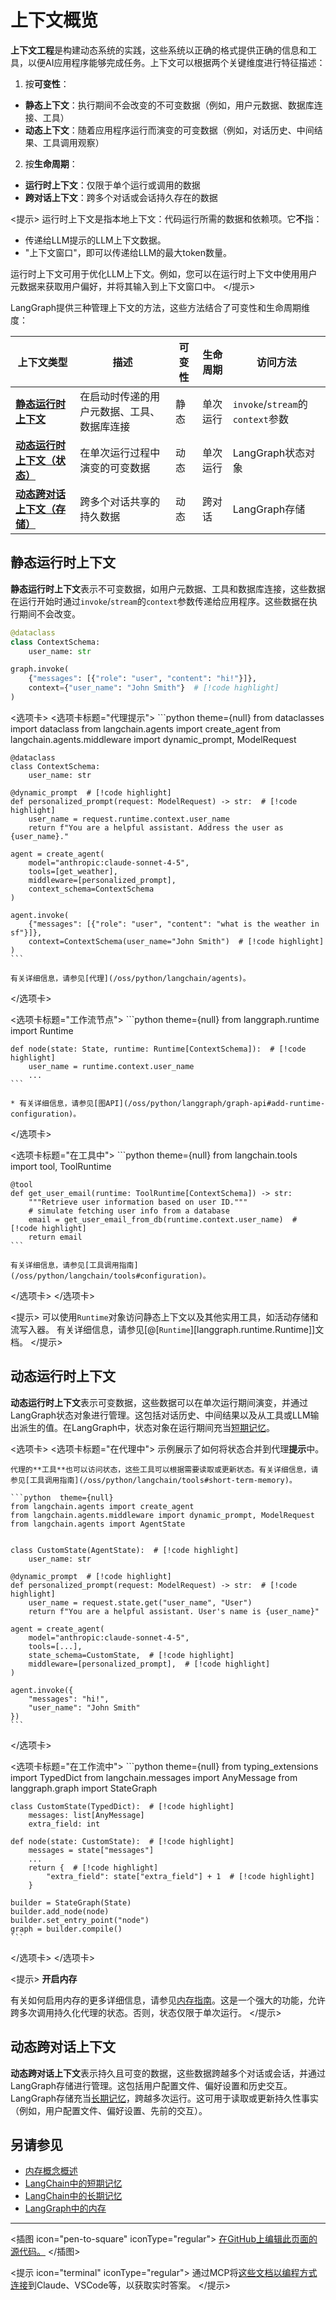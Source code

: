 # 上下文概览

**上下文工程**是构建动态系统的实践，这些系统以正确的格式提供正确的信息和工具，以便AI应用程序能够完成任务。上下文可以根据两个关键维度进行特征描述：

1. 按**可变性**：

* **静态上下文**：执行期间不会改变的不可变数据（例如，用户元数据、数据库连接、工具）
* **动态上下文**：随着应用程序运行而演变的可变数据（例如，对话历史、中间结果、工具调用观察）

2. 按**生命周期**：

* **运行时上下文**：仅限于单个运行或调用的数据
* **跨对话上下文**：跨多个对话或会话持久存在的数据

<提示>
  运行时上下文是指本地上下文：代码运行所需的数据和依赖项。它**不**指：

  * 传递给LLM提示的LLM上下文数据。
  * "上下文窗口"，即可以传递给LLM的最大token数量。

  运行时上下文可用于优化LLM上下文。例如，您可以在运行时上下文中使用用户元数据来获取用户偏好，并将其输入到上下文窗口中。
</提示>

LangGraph提供三种管理上下文的方法，这些方法结合了可变性和生命周期维度：

| 上下文类型                                                                                                       | 描述                                                 | 可变性     | 生命周期           | 访问方法                               |
| ---------------------------------------------------------------------------------------------------------------- | ---------------------------------------------------- | ---------- | ------------------ | --------------------------------------- |
| [**静态运行时上下文**](#static-runtime-context)                                                                  | 在启动时传递的用户元数据、工具、数据库连接           | 静态       | 单次运行           | `invoke`/`stream`的`context`参数       |
| [**动态运行时上下文（状态）**](#dynamic-runtime-context-state)                                                   | 在单次运行过程中演变的可变数据                       | 动态       | 单次运行           | LangGraph状态对象                      |
| [**动态跨对话上下文（存储）**](#dynamic-cross-conversation-context-store)                                         | 跨多个对话共享的持久数据                             | 动态       | 跨对话             | LangGraph存储                          |

## 静态运行时上下文

**静态运行时上下文**表示不可变数据，如用户元数据、工具和数据库连接，这些数据在运行开始时通过`invoke`/`stream`的`context`参数传递给应用程序。这些数据在执行期间不会改变。

```python  theme={null}
@dataclass
class ContextSchema:
    user_name: str

graph.invoke(
    {"messages": [{"role": "user", "content": "hi!"}]},
    context={"user_name": "John Smith"}  # [!code highlight]
)
```

<选项卡>
  <选项卡标题="代理提示">
    ```python  theme={null}
    from dataclasses import dataclass
    from langchain.agents import create_agent
    from langchain.agents.middleware import dynamic_prompt, ModelRequest


    @dataclass
    class ContextSchema:
        user_name: str

    @dynamic_prompt  # [!code highlight]
    def personalized_prompt(request: ModelRequest) -> str:  # [!code highlight]
        user_name = request.runtime.context.user_name
        return f"You are a helpful assistant. Address the user as {user_name}."

    agent = create_agent(
        model="anthropic:claude-sonnet-4-5",
        tools=[get_weather],
        middleware=[personalized_prompt],
        context_schema=ContextSchema
    )

    agent.invoke(
        {"messages": [{"role": "user", "content": "what is the weather in sf"}]},
        context=ContextSchema(user_name="John Smith")  # [!code highlight]
    )
    ```

    有关详细信息，请参见[代理](/oss/python/langchain/agents)。
  </选项卡>

  <选项卡标题="工作流节点">
    ```python  theme={null}
    from langgraph.runtime import Runtime

    def node(state: State, runtime: Runtime[ContextSchema]):  # [!code highlight]
        user_name = runtime.context.user_name
        ...
    ```

    * 有关详细信息，请参见[图API](/oss/python/langgraph/graph-api#add-runtime-configuration)。
  </选项卡>

  <选项卡标题="在工具中">
    ```python  theme={null}
    from langchain.tools import tool, ToolRuntime

    @tool
    def get_user_email(runtime: ToolRuntime[ContextSchema]) -> str:
        """Retrieve user information based on user ID."""
        # simulate fetching user info from a database
        email = get_user_email_from_db(runtime.context.user_name)  # [!code highlight]
        return email
    ```

    有关详细信息，请参见[工具调用指南](/oss/python/langchain/tools#configuration)。
  </选项卡>
</选项卡>

<提示>
  可以使用`Runtime`对象访问静态上下文以及其他实用工具，如活动存储和流写入器。
  有关详细信息，请参见[@[`Runtime`]\[langgraph.runtime.Runtime]]文档。
</提示>

<a id="state" />

## 动态运行时上下文

**动态运行时上下文**表示可变数据，这些数据可以在单次运行期间演变，并通过LangGraph状态对象进行管理。这包括对话历史、中间结果以及从工具或LLM输出派生的值。在LangGraph中，状态对象在运行期间充当[短期记忆](/oss/python/concepts/memory)。

<选项卡>
  <选项卡标题="在代理中">
    示例展示了如何将状态合并到代理**提示**中。
  
    代理的**工具**也可以访问状态，这些工具可以根据需要读取或更新状态。有关详细信息，请参见[工具调用指南](/oss/python/langchain/tools#short-term-memory)。

    ```python  theme={null}
    from langchain.agents import create_agent
    from langchain.agents.middleware import dynamic_prompt, ModelRequest
    from langchain.agents import AgentState


    class CustomState(AgentState):  # [!code highlight]
        user_name: str

    @dynamic_prompt  # [!code highlight]
    def personalized_prompt(request: ModelRequest) -> str:  # [!code highlight]
        user_name = request.state.get("user_name", "User")
        return f"You are a helpful assistant. User's name is {user_name}"

    agent = create_agent(
        model="anthropic:claude-sonnet-4-5",
        tools=[...],
        state_schema=CustomState,  # [!code highlight]
        middleware=[personalized_prompt],  # [!code highlight]
    )

    agent.invoke({
        "messages": "hi!",
        "user_name": "John Smith"
    })
    ```
  </选项卡>

  <选项卡标题="在工作流中">
    ```python  theme={null}
    from typing_extensions import TypedDict
    from langchain.messages import AnyMessage
    from langgraph.graph import StateGraph

    class CustomState(TypedDict):  # [!code highlight]
        messages: list[AnyMessage]
        extra_field: int

    def node(state: CustomState):  # [!code highlight]
        messages = state["messages"]
        ...
        return {  # [!code highlight]
            "extra_field": state["extra_field"] + 1  # [!code highlight]
        }

    builder = StateGraph(State)
    builder.add_node(node)
    builder.set_entry_point("node")
    graph = builder.compile()
    ```
  </选项卡>
</选项卡>

<提示>
  **开启内存**

  有关如何启用内存的更多详细信息，请参见[内存指南](/oss/python/langgraph/add-memory)。这是一个强大的功能，允许跨多次调用持久化代理的状态。否则，状态仅限于单次运行。
</提示>

<a id="store" />

## 动态跨对话上下文

**动态跨对话上下文**表示持久且可变的数据，这些数据跨越多个对话或会话，并通过LangGraph存储进行管理。这包括用户配置文件、偏好设置和历史交互。LangGraph存储充当[长期记忆](/oss/python/concepts/memory#long-term-memory)，跨越多次运行。这可用于读取或更新持久性事实（例如，用户配置文件、偏好设置、先前的交互）。

## 另请参见

* [内存概念概述](/oss/python/concepts/memory)
* [LangChain中的短期记忆](/oss/python/langchain/short-term-memory)
* [LangChain中的长期记忆](/oss/python/langchain/long-term-memory)
* [LangGraph中的内存](/oss/python/langgraph/add-memory)

***

<插图 icon="pen-to-square" iconType="regular">
  [在GitHub上编辑此页面的源代码。](https://github.com/langchain-ai/docs/edit/main/src/oss/concepts/context.mdx)
</插图>

<提示 icon="terminal" iconType="regular">
  通过MCP将[这些文档以编程方式连接](/use-these-docs)到Claude、VSCode等，以获取实时答案。
</提示>